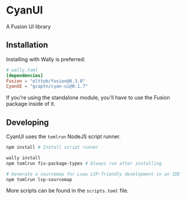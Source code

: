 # CyanUI

A Fusion UI library

## Installation

Installing with Wally is preferred:

```toml
# wally.toml
[dependencies]
Fusion = "elttob/fusion@0.3.0"
CyanUI = "gcaptn/cyan-ui@0.1.7"
```

If you're using the standalone module, you'll have to use the Fusion package inside of it.

## Developing

CyanUI uses the `tomlrun` NodeJS script runner.

```sh
npm install # Install script runner

wally install
npm tomlrun fix-package-types # Always run after installing

# Generate a sourcemap for Luau LSP-friendly development in an IDE
npm tomlrun lsp-sourcemap 
```

More scripts can be found in the `scripts.toml` file.
